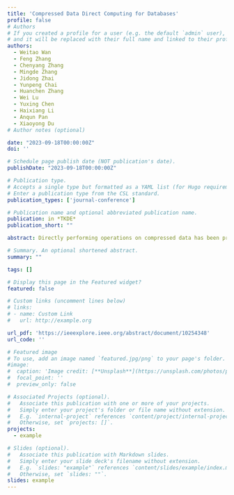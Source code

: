 ```yaml
---
title: 'Compressed Data Direct Computing for Databases'
profile: false
# Authors
# If you created a profile for a user (e.g. the default `admin` user), write the username (folder name) here
# and it will be replaced with their full name and linked to their profile.
authors:
  - Weitao Wan
  - Feng Zhang
  - Chenyang Zhang
  - Mingde Zhang
  - Jidong Zhai
  - Yunpeng Chai
  - Huanchen Zhang
  - Wei Lu
  - Yuxing Chen
  - Haixiang Li
  - Anqun Pan
  - Xiaoyong Du
# Author notes (optional)

date: "2023-09-18T00:00:00Z"
doi: ''

# Schedule page publish date (NOT publication's date).
publishDate: "2023-09-18T00:00:00Z"

# Publication type.
# Accepts a single type but formatted as a YAML list (for Hugo requirements).
# Enter a publication type from the CSL standard.
publication_types: ['journal-conference']

# Publication name and optional abbreviated publication name.
publication: in *TKDE*
publication_short: ""

abstract: Directly performing operations on compressed data has been proven to be a big success facing Big Data problems in modern data management systems. These systems have demonstrated significant compression benefits and performance improvement for data analytics applications. However, current systems only focus on data queries, while a complete Big Data system must support both data query and data manipulation. To solve this problem, we develop CompressDB, which is a new storage engine that can support data processing for databases without decompression. CompressDB has the following advantages. First, CompressDB utilizes context-free grammar to compress data, and supports both data query and data manipulation. Second, for adaptability, we integrate CompressDB to file systems so that a wide range of databases can directly use CompressDB without any change. Third, we enable operation pushdown to storage so that we can perform data query and manipulation in storage systems without bringing large data to memory for high efficiency. We validate the efficacy of CompressDB supporting various kinds of database systems, including SQLite, MySQL, LevelDB, MongoDB, ClickHouse, and Neo4j. We evaluate our method using seven real-world datasets with various lengths, structures, and content in both single node and cluster environments. Experiments show that CompressDB achieves 40% throughput improvement and 44% latency reduction, along with 1.75 compression ratio on average.

# Summary. An optional shortened abstract.
summary: ""

tags: []

# Display this page in the Featured widget?
featured: false

# Custom links (uncomment lines below)
# links:
# - name: Custom Link
#   url: http://example.org

url_pdf: 'https://ieeexplore.ieee.org/abstract/document/10254348'
url_code: ''

# Featured image
# To use, add an image named `featured.jpg/png` to your page's folder.
#image:
#  caption: 'Image credit: [**Unsplash**](https://unsplash.com/photos/pLCdAaMFLTE)'
#  focal_point: ''
#  preview_only: false

# Associated Projects (optional).
#   Associate this publication with one or more of your projects.
#   Simply enter your project's folder or file name without extension.
#   E.g. `internal-project` references `content/project/internal-project/index.md`.
#   Otherwise, set `projects: []`.
projects:
  - example

# Slides (optional).
#   Associate this publication with Markdown slides.
#   Simply enter your slide deck's filename without extension.
#   E.g. `slides: "example"` references `content/slides/example/index.md`.
#   Otherwise, set `slides: ""`.
slides: example
---
```

